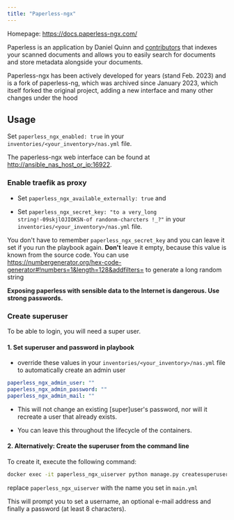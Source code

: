 ```yaml
---
title: "Paperless-ngx"
---
```


Homepage: <https://docs.paperless-ngx.com/>

Paperless is an application by Daniel Quinn and [contributors](https://github.com/paperless-ngx/paperless-ngx/graphs/contributors) that indexes your scanned documents and allows you to easily search for documents and store metadata alongside your documents.

Paperless-ngx has been actively developed for years (stand Feb. 2023) and is a fork of paperless-ng, which was archived since January 2023, which itself forked the original project, adding a new interface and many other changes under the hood

## Usage

Set `paperless_ngx_enabled: true` in your `inventories/<your_inventory>/nas.yml` file.

The paperless-ngx web interface can be found at <http://ansible_nas_host_or_ip:16922>.

### Enable traefik as proxy

- Set `paperless_ngx_available_externally: true` and

- Set `paperless_ngx_secret_key: "to a very_long  string!-09skjlOJIOKSN-of randonm-charcters !_?"`
in your `inventories/<your_inventory>/nas.yml` file.

You don't have to remember `paperless_ngx_secret_key` and you can leave it set if you run the playbook again. **Don't** leave it empty, because this value is known from the source code. You can use <https://numbergenerator.org/hex-code-generator#!numbers=1&length=128&addfilters=> to generate a long random string

**Exposing paperless with sensible data to the Internet is dangerous. Use strong passwords.**

### Create superuser

To be able to login, you will need a super user.

#### 1. Set superuser and password in playbook

- override these values in your `inventories/<your_inventory>/nas.yml` file to automatically create an admin user

```yml
paperless_ngx_admin_user: ""
paperless_ngx_admin_password: ""
paperless_ngx_admin_mail: ""
```

- This will not change an existing [super]user's password, nor will it recreate a user that already exists.

- You can leave this throughout the lifecycle of the containers.

#### 2. Alternatively: Create the superuser from the command line

To create it, execute the following command:

```bash
docker exec -it paperless_ngx_uiserver python manage.py createsuperuser
```
replace `paperless_ngx_uiserver` with the name you set in `main.yml`

This will prompt you to set a username, an optional e-mail address and finally a password (at least 8 characters).
